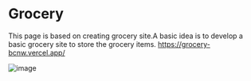# Grocery
This page is based on creating grocery site.A basic idea is to develop a basic grocery site to store the grocery items.
https://grocery-bcnw.vercel.app/

![image](https://github.com/Sanjana11062004/Grocery/assets/112110461/90db8059-bd1b-42b2-bfa6-cfc1952074de)

